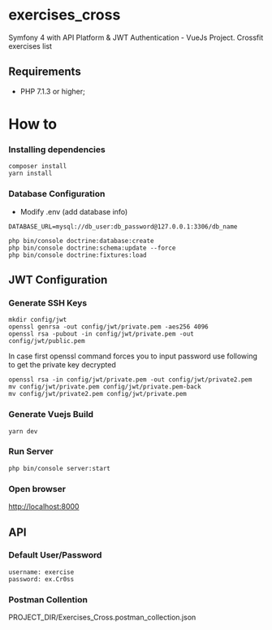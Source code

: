 # exercises_cross
Symfony 4 with API Platform & JWT Authentication - VueJs Project. Crossfit exercises list

## Requirements

* PHP 7.1.3 or higher;

# How to

### Installing dependencies
```
composer install
yarn install
```

### Database Configuration

* Modify .env (add database info)
```
DATABASE_URL=mysql://db_user:db_password@127.0.0.1:3306/db_name
```

```
php bin/console doctrine:database:create
php bin/console doctrine:schema:update --force
php bin/console doctrine:fixtures:load
```

## JWT Configuration
### Generate SSH Keys

```
mkdir config/jwt
openssl genrsa -out config/jwt/private.pem -aes256 4096
openssl rsa -pubout -in config/jwt/private.pem -out config/jwt/public.pem
```
In case first openssl command forces you to input password use following to get the private key decrypted
```
openssl rsa -in config/jwt/private.pem -out config/jwt/private2.pem
mv config/jwt/private.pem config/jwt/private.pem-back
mv config/jwt/private2.pem config/jwt/private.pem
```

### Generate Vuejs Build
```
yarn dev
```

### Run Server
```
php bin/console server:start
```

### Open browser

[http://localhost:8000](http://localhost:8000)


## API

### Default User/Password
```
username: exercise
password: ex.Cr0ss
```

### Postman Collention
PROJECT_DIR/Exercises_Cross.postman_collection.json
